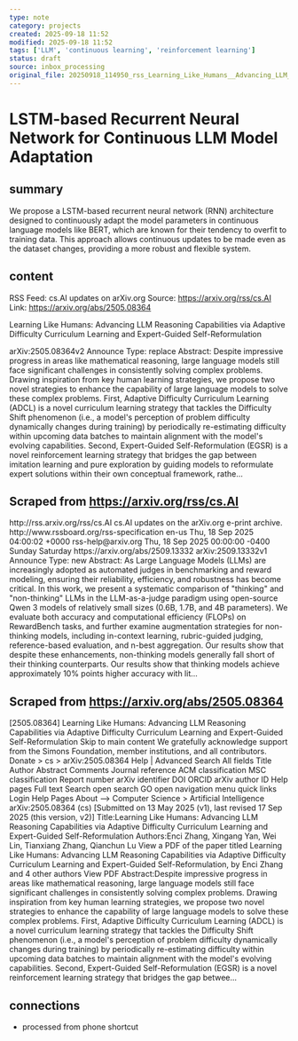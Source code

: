 ```yaml
---
type: note
category: projects
created: 2025-09-18 11:52
modified: 2025-09-18 11:52
tags: ['LLM', 'continuous learning', 'reinforcement learning']
status: draft
source: inbox_processing
original_file: 20250918_114950_rss_Learning_Like_Humans__Advancing_LLM_Reasoning_Capa.txt
---
```


# LSTM-based Recurrent Neural Network for Continuous LLM Model Adaptation

## summary
We propose a LSTM-based recurrent neural network (RNN) architecture designed to continuously adapt the model parameters in continuous language models like BERT, which are known for their tendency to overfit to training data. This approach allows continuous updates to be made even as the dataset changes, providing a more robust and flexible system.

## content
RSS Feed: cs.AI updates on arXiv.org
Source: https://arxiv.org/rss/cs.AI
Link: https://arxiv.org/abs/2505.08364

Learning Like Humans: Advancing LLM Reasoning Capabilities via Adaptive Difficulty Curriculum Learning and Expert-Guided Self-Reformulation

arXiv:2505.08364v2 Announce Type: replace Abstract: Despite impressive progress in areas like mathematical reasoning, large language models still face significant challenges in consistently solving complex problems. Drawing inspiration from key human learning strategies, we propose two novel strategies to enhance the capability of large language models to solve these complex problems. First, Adaptive Difficulty Curriculum Learning (ADCL) is a novel curriculum learning strategy that tackles the Difficulty Shift phenomenon (i.e., a model's perception of problem difficulty dynamically changes during training) by periodically re-estimating difficulty within upcoming data batches to maintain alignment with the model's evolving capabilities. Second, Expert-Guided Self-Reformulation (EGSR) is a novel reinforcement learning strategy that bridges the gap between imitation learning and pure exploration by guiding models to reformulate expert solutions within their own conceptual framework, rathe...

## Scraped from https://arxiv.org/rss/cs.AI
<?xml version='1.0' encoding='UTF-8'?>
<rss xmlns:arxiv="http://arxiv.org/schemas/atom" xmlns:dc="http://purl.org/dc/elements/1.1/" xmlns:atom="http://www.w3.org/2005/Atom" xmlns:content="http://purl.org/rss/1.0/modules/content/" version="2.0">
  <channel>
    <title>cs.AI updates on arXiv.org</title>
    <link>http://rss.arxiv.org/rss/cs.AI</link>
    <description>cs.AI updates on the arXiv.org e-print archive.</description>
    <atom:link href="http://rss.arxiv.org/rss/cs.AI" rel="self" type="application/rss+xml"/>
    <docs>http://www.rssboard.org/rss-specification</docs>
    <language>en-us</language>
    <lastBuildDate>Thu, 18 Sep 2025 04:00:02 +0000</lastBuildDate>
    <managingEditor>rss-help@arxiv.org</managingEditor>
    <pubDate>Thu, 18 Sep 2025 00:00:00 -0400</pubDate>
    <skipDays>
      <day>Sunday</day>
      <day>Saturday</day>
    </skipDays>
    <item>
      <title>Explicit Reasoning Makes Better Judges: A Systematic Study on Accuracy, Efficiency, and Robustness</title>
      <link>https://arxiv.org/abs/2509.13332</link>
      <description>arXiv:2509.13332v1 Announce Type: new 
Abstract: As Large Language Models (LLMs) are increasingly adopted as automated judges in benchmarking and reward modeling, ensuring their reliability, efficiency, and robustness has become critical. In this work, we present a systematic comparison of "thinking" and "non-thinking" LLMs in the LLM-as-a-judge paradigm using open-source Qwen 3 models of relatively small sizes (0.6B, 1.7B, and 4B parameters). We evaluate both accuracy and computational efficiency (FLOPs) on RewardBench tasks, and further examine augmentation strategies for non-thinking models, including in-context learning, rubric-guided judging, reference-based evaluation, and n-best aggregation. Our results show that despite these enhancements, non-thinking models generally fall short of their thinking counterparts. Our results show that thinking models achieve approximately 10% points higher accuracy with lit...


## Scraped from https://arxiv.org/abs/2505.08364
[2505.08364] Learning Like Humans: Advancing LLM Reasoning Capabilities via Adaptive Difficulty Curriculum Learning and Expert-Guided Self-Reformulation Skip to main content We gratefully acknowledge support from the Simons Foundation, member institutions, and all contributors. Donate &gt; cs &gt; arXiv:2505.08364 Help | Advanced Search All fields Title Author Abstract Comments Journal reference ACM classification MSC classification Report number arXiv identifier DOI ORCID arXiv author ID Help pages Full text Search open search GO open navigation menu quick links Login Help Pages About --> Computer Science > Artificial Intelligence arXiv:2505.08364 (cs) [Submitted on 13 May 2025 (v1), last revised 17 Sep 2025 (this version, v2)] Title:Learning Like Humans: Advancing LLM Reasoning Capabilities via Adaptive Difficulty Curriculum Learning and Expert-Guided Self-Reformulation Authors:Enci Zhang, Xingang Yan, Wei Lin, Tianxiang Zhang, Qianchun Lu View a PDF of the paper titled Learning Like Humans: Advancing LLM Reasoning Capabilities via Adaptive Difficulty Curriculum Learning and Expert-Guided Self-Reformulation, by Enci Zhang and 4 other authors View PDF Abstract:Despite impressive progress in areas like mathematical reasoning, large language models still face significant challenges in consistently solving complex problems. Drawing inspiration from key human learning strategies, we propose two novel strategies to enhance the capability of large language models to solve these complex problems. First, Adaptive Difficulty Curriculum Learning (ADCL) is a novel curriculum learning strategy that tackles the Difficulty Shift phenomenon (i.e., a model&#39;s perception of problem difficulty dynamically changes during training) by periodically re-estimating difficulty within upcoming data batches to maintain alignment with the model&#39;s evolving capabilities. Second, Expert-Guided Self-Reformulation (EGSR) is a novel reinforcement learning strategy that bridges the gap betwee...


## connections
- processed from phone shortcut
